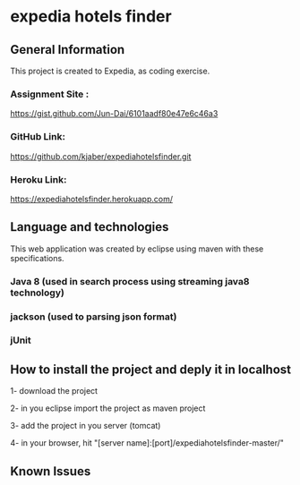 # expedia hotels finder

## General Information
This project is created to Expedia, as coding exercise.

### Assignment Site : 
https://gist.github.com/Jun-Dai/6101aadf80e47e6c46a3

### GitHub Link:
https://github.com/kjaber/expediahotelsfinder.git

### Heroku Link:
https://expediahotelsfinder.herokuapp.com/


## Language and technologies
This web application was created by eclipse using maven with these specifications.

### Java 8 (used in search process using streaming java8 technology)

### jackson (used to parsing json format)

### jUnit


## How to install the project and deply it in localhost 

1- download the project

2- in you eclipse import the project as maven project

3- add the project in you server (tomcat)

4- in your browser, hit "[server name]:[port]/expediahotelsfinder-master/"


## Known Issues 
